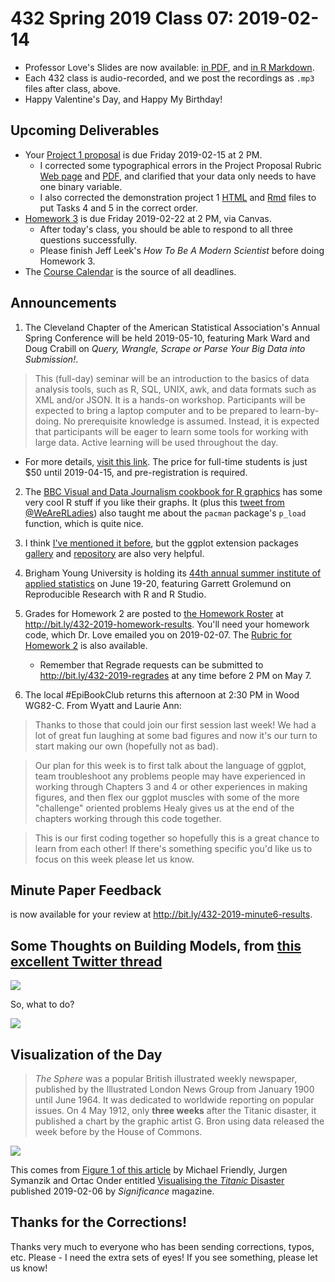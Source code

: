 # 432 Spring 2019 Class 07: 2019-02-14

- Professor Love's Slides are now available: [in PDF](https://github.com/THOMASELOVE/2019-432/blob/master/slides/class07/432_2019_slides07.pdf), and [in R Markdown](https://github.com/THOMASELOVE/2019-432/blob/master/slides/class07/432_2019_slides07.Rmd). 
- Each 432 class is audio-recorded, and we post the recordings as `.mp3` files after class, above.
- Happy Valentine's Day, and Happy My Birthday!

## Upcoming Deliverables

- Your [Project 1 proposal](https://github.com/THOMASELOVE/2019-432/tree/master/projects/project1) is due Friday 2019-02-15 at 2 PM. 
    - I corrected some typographical errors in the Project Proposal Rubric [Web page](https://github.com/THOMASELOVE/2019-432/blob/master/projects/project1/project1_proposal_rubric.md) and [PDF](https://github.com/THOMASELOVE/2019-432/blob/master/projects/project1/project1_proposal_rubric.pdf), and clarified that your data only needs to have one binary variable.
    - I also corrected the demonstration project 1 [HTML](http://rpubs.com/TELOVE/project1-demo1_2019-432) and [Rmd](https://github.com/THOMASELOVE/2019-432/blob/master/projects/project1-demo/432_2019_project1_demo_proposal_draft.Rmd) files to put Tasks 4 and 5 in the correct order.
- [Homework 3](https://github.com/THOMASELOVE/2019-432/tree/master/homework/homework3) is due Friday 2019-02-22 at 2 PM, via Canvas.
    - After today's class, you should be able to respond to all three questions successfully.
    - Please finish Jeff Leek's *How To Be A Modern Scientist* before doing Homework 3.
- The [Course Calendar](https://github.com/THOMASELOVE/2019-432/blob/master/calendar.md) is the source of all deadlines.

## Announcements

1. The Cleveland Chapter of the American Statistical Association's Annual Spring Conference will be held 2019-05-10, featuring Mark Ward and Doug Crabill on *Query, Wrangle, Scrape or Parse Your Big Data into Submission!*. 

> This (full-day) seminar will be an introduction to the basics of data analysis tools, such as R, SQL, UNIX, awk, and data formats such as XML and/or JSON. It is a hands-on workshop. Participants will be expected to bring a laptop computer and to be prepared to learn-by-doing. No prerequisite knowledge is assumed. Instead, it is expected that participants will be eager to learn some tools for working with large data. Active learning will be used throughout the day. 

- For more details, [visit this link](https://sites.google.com/view/cleveland-asa/conferences/upcoming-conference). The price for full-time students is just $50 until 2019-04-15, and pre-registration is required.

2. The [BBC Visual and Data Journalism cookbook for R graphics](https://bbc.github.io/rcookbook/) has some very cool R stuff if you like their graphs. It (plus this [tweet from @WeAreRLadies](https://twitter.com/WeAreRLadies/status/1095134572247949312)) also taught me about the `pacman` package's `p_load` function, which is quite nice.

3. I think [I've mentioned it before](https://twitter.com/yutannihilat_en/status/1094840337569181696), but the ggplot extension packages [gallery](https://t.co/BMl5U7jbor) and [repository](https://t.co/8qrfXVTNmm) are also very helpful.

4. Brigham Young University is holding its [44th annual summer institute of applied statistics](http://statistics.byu.edu/content/44th-annual-summer-institute-applied-statistics) on June 19-20, featuring Garrett Grolemund on Reproducible Research with R and R Studio.

5. Grades for Homework 2 are posted to [the Homework Roster](http://bit.ly/432-2019-homework-results) at http://bit.ly/432-2019-homework-results. You'll need your homework code, which Dr. Love emailed you on 2019-02-07. The [Rubric for Homework 2](https://github.com/THOMASELOVE/2019-432/blob/master/homework/homework2/hw2rubric.md) is also available. 
    - Remember that Regrade requests can be submitted to http://bit.ly/432-2019-regrades at any time before 2 PM on May 7.

6. The local #EpiBookClub returns this afternoon at 2:30 PM in Wood WG82-C. From Wyatt and Laurie Ann:

> Thanks to those that could join our first session last week! We had a lot of great fun laughing at some bad figures and now it's our turn to start making our own (hopefully not as bad). 

> Our plan for this week is to first talk about the language of ggplot, team troubleshoot any problems people may have experienced in working through Chapters 3 and 4 or other experiences in making figures, and then flex our ggplot muscles with some of the more "challenge" oriented problems Healy gives us at the end of the chapters working through this code together.

> This is our first coding together so hopefully this is a great chance to learn from each other! If there's something specific you'd like us to focus on this week please let us know.


## Minute Paper Feedback

is now available for your review at http://bit.ly/432-2019-minute6-results.

## Some Thoughts on Building Models, from [this excellent Twitter thread](https://twitter.com/ADAlthousePhD/status/1095372161492176896)

![](https://github.com/THOMASELOVE/2019-432/blob/master/slides/class07/figures/althouse1.PNG)

So, what to do?

![](https://github.com/THOMASELOVE/2019-432/blob/master/slides/class07/figures/althouse2.png)

## Visualization of the Day

> *The Sphere* was a popular British illustrated weekly newspaper, published by the Illustrated London News Group from January 1900 until June 1964. It was dedicated to worldwide reporting on popular issues. On 4 May 1912, only **three weeks** after the Titanic disaster, it published a chart by the graphic artist G. Bron using data released the week before by the House of Commons.

![](https://github.com/THOMASELOVE/2019-432/blob/master/slides/class07/figures/titanic-sphere.PNG)

This comes from [Figure 1 of this article](https://rss.onlinelibrary.wiley.com/doi/10.1111/j.1740-9713.2019.01229.x) by Michael Friendly, Jurgen Symanzik and Ortac Onder entitled [Visualising the *Titanic* Disaster](https://rss.onlinelibrary.wiley.com/doi/10.1111/j.1740-9713.2019.01229.x) published 2019-02-06 by *Significance* magazine. 

## Thanks for the Corrections!

Thanks very much to everyone who has been sending corrections, typos, etc. Please - I need the extra sets of eyes! If you see something, please let us know!

